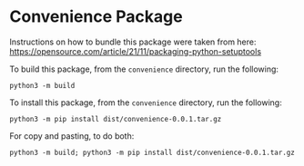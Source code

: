 # Convenience Package

Instructions on how to bundle this package were taken from here: https://opensource.com/article/21/11/packaging-python-setuptools

To build this package, from the ```convenience``` directory, run the following:

```python3 -m build```

To install this package, from the ```convenience``` directory, run the following:

```python3 -m pip install dist/convenience-0.0.1.tar.gz```

For copy and pasting, to do both:

```python3 -m build; python3 -m pip install dist/convenience-0.0.1.tar.gz```